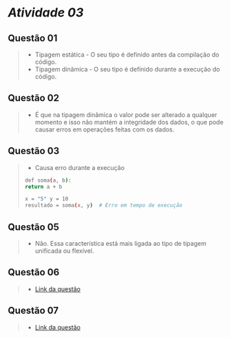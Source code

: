 # *Atividade 03*
## Questão 01
> * Tipagem estática - O seu tipo é definido antes da compilação do código.
> * Tipagem dinâmica - O seu tipo é definido durante a execução do código.

## Questão 02
> * É que na tipagem dinâmica o valor pode ser alterado a qualquer momento e isso não mantém a integridade dos dados, o que pode causar erros em operações feitas com os dados.

## Questão 03
> * Causa erro durante a execução
> ``` bash 
> def soma(a, b): 
>return a + b 
>
>x = "5" y = 10 
>resultado = soma(x, y)  # Erro em tempo de execução

## Questão 05
> *  Não. Essa característica está mais ligada ao tipo de tipagem unificada ou flexível.

## Questão 06
> * [Link da questão]()

## Questão 07
> * [Link da questão]()